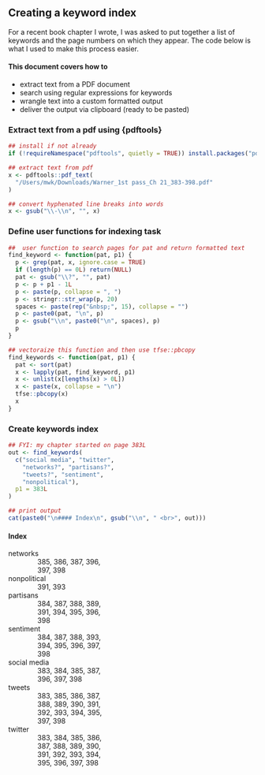 
Creating a keyword index
------------------------

For a recent book chapter I wrote, I was asked to put together a list of keywords and the page numbers on which they appear. The code below is what I used to make this process easier.

#### This document covers how to

-   extract text from a PDF document
-   search using regular expressions for keywords
-   wrangle text into a custom formatted output
-   deliver the output via clipboard (ready to be pasted)

### Extract text from a pdf using {pdftools}

``` r
## install if not already
if (!requireNamespace("pdftools", quietly = TRUE)) install.packages("pdftools")

## extract text from pdf
x <- pdftools::pdf_text(
  "/Users/mwk/Downloads/Warner_1st pass_Ch 21_383-398.pdf"
)

## convert hyphenated line breaks into words
x <- gsub("\\-\\n", "", x)
```

### Define user functions for indexing task

``` r
##  user function to search pages for pat and return formatted text
find_keyword <- function(pat, p1) {
  p <- grep(pat, x, ignore.case = TRUE)
  if (length(p) == 0L) return(NULL)
  pat <- gsub("\\?", "", pat)
  p <- p + p1 - 1L
  p <- paste(p, collapse = ", ")
  p <- stringr::str_wrap(p, 20)
  spaces <- paste(rep("&nbsp;", 15), collapse = "")
  p <- paste0(pat, "\n", p)
  p <- gsub("\\n", paste0("\n", spaces), p)
  p
}

## vectoraize this function and then use tfse::pbcopy
find_keywords <- function(pat, p1) {
  pat <- sort(pat)
  x <- lapply(pat, find_keyword, p1)
  x <- unlist(x[lengths(x) > 0L])
  x <- paste(x, collapse = "\n")
  tfse::pbcopy(x)
  x
}
```

### Create keywords index

``` r
## FYI: my chapter started on page 383L
out <- find_keywords(
  c("social media", "twitter",
    "networks?", "partisans?",
    "tweets?", "sentiment",
    "nonpolitical"),
  p1 = 383L
)

## print output
cat(paste0("\n#### Index\n", gsub("\\n", " <br>", out)))
```

#### Index

networks <br>               385, 386, 387, 396, <br>               397, 398 <br>nonpolitical <br>               391, 393 <br>partisans <br>               384, 387, 388, 389, <br>               391, 394, 395, 396, <br>               398 <br>sentiment <br>               384, 387, 388, 393, <br>               394, 395, 396, 397, <br>               398 <br>social media <br>               383, 384, 385, 387, <br>               396, 397, 398 <br>tweets <br>               383, 385, 386, 387, <br>               388, 389, 390, 391, <br>               392, 393, 394, 395, <br>               397, 398 <br>twitter <br>               383, 384, 385, 386, <br>               387, 388, 389, 390, <br>               391, 392, 393, 394, <br>               395, 396, 397, 398

